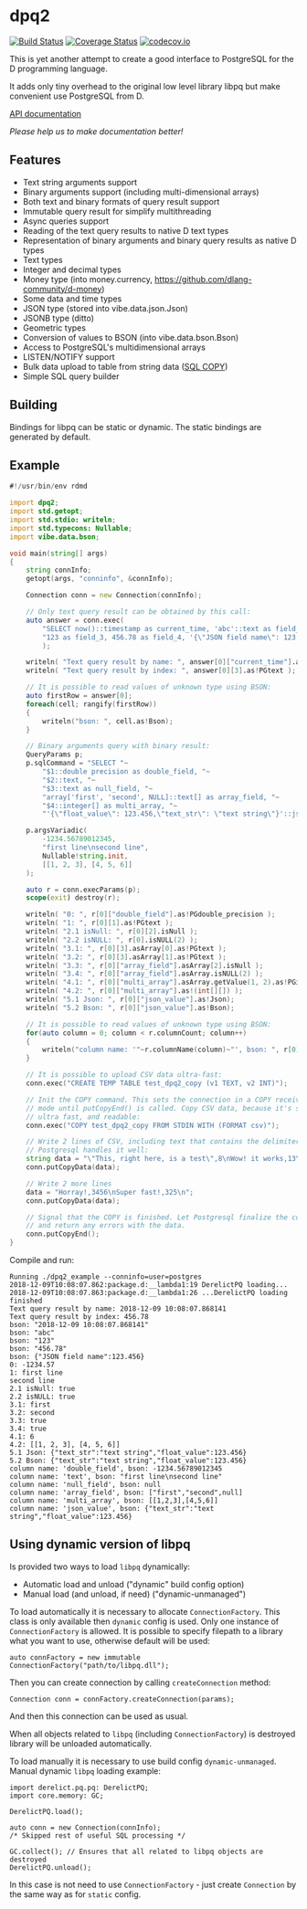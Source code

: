 ﻿dpq2
====
[![Build Status](https://travis-ci.org/denizzzka/dpq2.svg?branch=master)](https://travis-ci.org/denizzzka/dpq2)
[![Coverage Status](https://coveralls.io/repos/denizzzka/dpq2/badge.svg?branch=master)](https://coveralls.io/r/denizzzka/dpq2)
[![codecov.io](https://codecov.io/github/denizzzka/dpq2/coverage.svg?branch=master)](https://codecov.io/github/denizzzka/dpq2)

This is yet another attempt to create a good interface to PostgreSQL for the 
D programming language.

It adds only tiny overhead to the original low level library libpq but
make convenient use PostgreSQL from D.

[API documentation](https://denizzzka.github.io/dpq2/docs)

_Please help us to make documentation better!_

Features
--------

* Text string arguments support
* Binary arguments support (including multi-dimensional arrays)
* Both text and binary formats of query result support
* Immutable query result for simplify multithreading
* Async queries support
* Reading of the text query results to native D text types
* Representation of binary arguments and binary query results as native D types
 * Text types
 * Integer and decimal types
 * Money type (into money.currency, https://github.com/dlang-community/d-money)
 * Some data and time types
 * JSON type (stored into vibe.data.json.Json)
 * JSONB type (ditto)
 * Geometric types
* Conversion of values to BSON (into vibe.data.bson.Bson)
* Access to PostgreSQL's multidimensional arrays
* LISTEN/NOTIFY support
* Bulk data upload to table from string data ([SQL COPY](https://www.postgresql.org/docs/current/sql-copy.html))
* Simple SQL query builder

Building
--------

Bindings for libpq can be static or dynamic.
The static bindings are generated by default.

Example
-------
```D
#!/usr/bin/env rdmd

import dpq2;
import std.getopt;
import std.stdio: writeln;
import std.typecons: Nullable;
import vibe.data.bson;

void main(string[] args)
{
    string connInfo;
    getopt(args, "conninfo", &connInfo);

    Connection conn = new Connection(connInfo);

    // Only text query result can be obtained by this call:
    auto answer = conn.exec(
        "SELECT now()::timestamp as current_time, 'abc'::text as field_name, "~
        "123 as field_3, 456.78 as field_4, '{\"JSON field name\": 123.456}'::json"
        );

    writeln( "Text query result by name: ", answer[0]["current_time"].as!PGtext );
    writeln( "Text query result by index: ", answer[0][3].as!PGtext );

    // It is possible to read values of unknown type using BSON:
    auto firstRow = answer[0];
    foreach(cell; rangify(firstRow))
    {
        writeln("bson: ", cell.as!Bson);
    }

    // Binary arguments query with binary result:
    QueryParams p;
    p.sqlCommand = "SELECT "~
        "$1::double precision as double_field, "~
        "$2::text, "~
        "$3::text as null_field, "~
        "array['first', 'second', NULL]::text[] as array_field, "~
        "$4::integer[] as multi_array, "~
        "'{\"float_value\": 123.456,\"text_str\": \"text string\"}'::json as json_value";

    p.argsVariadic(
        -1234.56789012345,
        "first line\nsecond line",
        Nullable!string.init,
        [[1, 2, 3], [4, 5, 6]]
    );

    auto r = conn.execParams(p);
    scope(exit) destroy(r);

    writeln( "0: ", r[0]["double_field"].as!PGdouble_precision );
    writeln( "1: ", r[0][1].as!PGtext );
    writeln( "2.1 isNull: ", r[0][2].isNull );
    writeln( "2.2 isNULL: ", r[0].isNULL(2) );
    writeln( "3.1: ", r[0][3].asArray[0].as!PGtext );
    writeln( "3.2: ", r[0][3].asArray[1].as!PGtext );
    writeln( "3.3: ", r[0]["array_field"].asArray[2].isNull );
    writeln( "3.4: ", r[0]["array_field"].asArray.isNULL(2) );
    writeln( "4.1: ", r[0]["multi_array"].asArray.getValue(1, 2).as!PGinteger );
    writeln( "4.2: ", r[0]["multi_array"].as!(int[][]) );
    writeln( "5.1 Json: ", r[0]["json_value"].as!Json);
    writeln( "5.2 Bson: ", r[0]["json_value"].as!Bson);

    // It is possible to read values of unknown type using BSON:
    for(auto column = 0; column < r.columnCount; column++)
    {
        writeln("column name: '"~r.columnName(column)~"', bson: ", r[0][column].as!Bson);
    }

    // It is possible to upload CSV data ultra-fast:
    conn.exec("CREATE TEMP TABLE test_dpq2_copy (v1 TEXT, v2 INT)");

    // Init the COPY command. This sets the connection in a COPY receive
    // mode until putCopyEnd() is called. Copy CSV data, because it's standard,
    // ultra fast, and readable:
    conn.exec("COPY test_dpq2_copy FROM STDIN WITH (FORMAT csv)");

    // Write 2 lines of CSV, including text that contains the delimiter.
    // Postgresql handles it well:
    string data = "\"This, right here, is a test\",8\nWow! it works,13\n";
    conn.putCopyData(data);

    // Write 2 more lines
    data = "Horray!,3456\nSuper fast!,325\n";
    conn.putCopyData(data);

    // Signal that the COPY is finished. Let Postgresql finalize the command
    // and return any errors with the data.
    conn.putCopyEnd();
}
```

Compile and run:
```
Running ./dpq2_example --conninfo=user=postgres
2018-12-09T10:08:07.862:package.d:__lambda1:19 DerelictPQ loading...
2018-12-09T10:08:07.863:package.d:__lambda1:26 ...DerelictPQ loading finished
Text query result by name: 2018-12-09 10:08:07.868141
Text query result by index: 456.78
bson: "2018-12-09 10:08:07.868141"
bson: "abc"
bson: "123"
bson: "456.78"
bson: {"JSON field name":123.456}
0: -1234.57
1: first line
second line
2.1 isNull: true
2.2 isNULL: true
3.1: first
3.2: second
3.3: true
3.4: true
4.1: 6
4.2: [[1, 2, 3], [4, 5, 6]]
5.1 Json: {"text_str":"text string","float_value":123.456}
5.2 Bson: {"text_str":"text string","float_value":123.456}
column name: 'double_field', bson: -1234.56789012345
column name: 'text', bson: "first line\nsecond line"
column name: 'null_field', bson: null
column name: 'array_field', bson: ["first","second",null]
column name: 'multi_array', bson: [[1,2,3],[4,5,6]]
column name: 'json_value', bson: {"text_str":"text string","float_value":123.456}
```

Using dynamic version of libpq
--------
Is provided two ways to load `libpq` dynamically:

* Automatic load and unload ("dynamic" build config option)
* Manual load (and unload, if need) ("dynamic-unmanaged")

To load automatically it is necessary to allocate `ConnectionFactory`.
This class is only available then `dynamic` config is used.
Only one instance of `ConnectionFactory` is allowed.
It is possible to specify filepath to a library what you want to use, otherwise default will be used:
```
auto connFactory = new immutable ConnectionFactory("path/to/libpq.dll");
```

Then you can create connection by calling `createConnection` method:
```
Connection conn = connFactory.createConnection(params);
```
And then this connection can be used as usual.

When all objects related to `libpq` (including `ConnectionFactory`) is destroyed library will be unloaded automatically.

To load manually it is necessary to use build config `dynamic-unmanaged`.
Manual dynamic `libpq` loading example:
```
import derelict.pq.pq: DerelictPQ;
import core.memory: GC;

DerelictPQ.load();

auto conn = new Connection(connInfo);
/* Skipped rest of useful SQL processing */

GC.collect(); // Ensures that all related to libpq objects are destroyed
DerelictPQ.unload();
```
In this case is not need to use `ConnectionFactory` - just create `Connection` by the same way as for `static` config.
